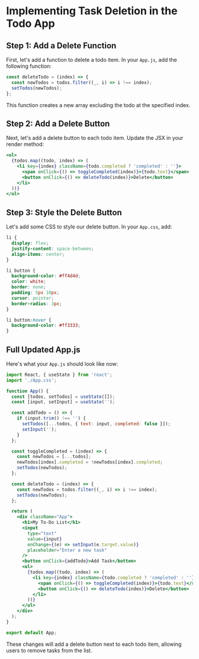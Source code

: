 # Implementing Task Deletion in the Todo App

## Step 1: Add a Delete Function

First, let's add a function to delete a todo item. In your `App.js`, add the following function:

```javascript
const deleteTodo = (index) => {
  const newTodos = todos.filter((_, i) => i !== index);
  setTodos(newTodos);
};
```

This function creates a new array excluding the todo at the specified index.

## Step 2: Add a Delete Button

Next, let's add a delete button to each todo item. Update the JSX in your render method:

```jsx
<ul>
  {todos.map((todo, index) => (
    <li key={index} className={todo.completed ? 'completed' : ''}>
      <span onClick={() => toggleCompleted(index)}>{todo.text}</span>
      <button onClick={() => deleteTodo(index)}>Delete</button>
    </li>
  ))}
</ul>
```

## Step 3: Style the Delete Button

Let's add some CSS to style our delete button. In your `App.css`, add:

```css
li {
  display: flex;
  justify-content: space-between;
  align-items: center;
}

li button {
  background-color: #ff4d4d;
  color: white;
  border: none;
  padding: 5px 10px;
  cursor: pointer;
  border-radius: 3px;
}

li button:hover {
  background-color: #ff3333;
}
```

## Full Updated App.js

Here's what your `App.js` should look like now:

```jsx
import React, { useState } from 'react';
import './App.css';

function App() {
  const [todos, setTodos] = useState([]);
  const [input, setInput] = useState('');

  const addTodo = () => {
    if (input.trim() !== '') {
      setTodos([...todos, { text: input, completed: false }]);
      setInput('');
    }
  };

  const toggleCompleted = (index) => {
    const newTodos = [...todos];
    newTodos[index].completed = !newTodos[index].completed;
    setTodos(newTodos);
  };

  const deleteTodo = (index) => {
    const newTodos = todos.filter((_, i) => i !== index);
    setTodos(newTodos);
  };

  return (
    <div className="App">
      <h1>My To-Do List</h1>
      <input
        type="text"
        value={input}
        onChange={(e) => setInput(e.target.value)}
        placeholder="Enter a new task"
      />
      <button onClick={addTodo}>Add Task</button>
      <ul>
        {todos.map((todo, index) => (
          <li key={index} className={todo.completed ? 'completed' : ''}>
            <span onClick={() => toggleCompleted(index)}>{todo.text}</span>
            <button onClick={() => deleteTodo(index)}>Delete</button>
          </li>
        ))}
      </ul>
    </div>
  );
}

export default App;
```

These changes will add a delete button next to each todo item, allowing users to remove tasks from the list.
